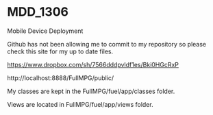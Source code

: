 MDD_1306
========

Mobile Device Deployment

Github has not been allowing me to commit to my repository so please check this site for my up to date files.

https://www.dropbox.com/sh/7566dddpvldf1es/Bki0HGcRxP

http://localhost:8888/FullMPG/public/

My classes are kept in the FullMPG/fuel/app/classes folder.

Views are located in FullMPG/fuel/app/views folder.
